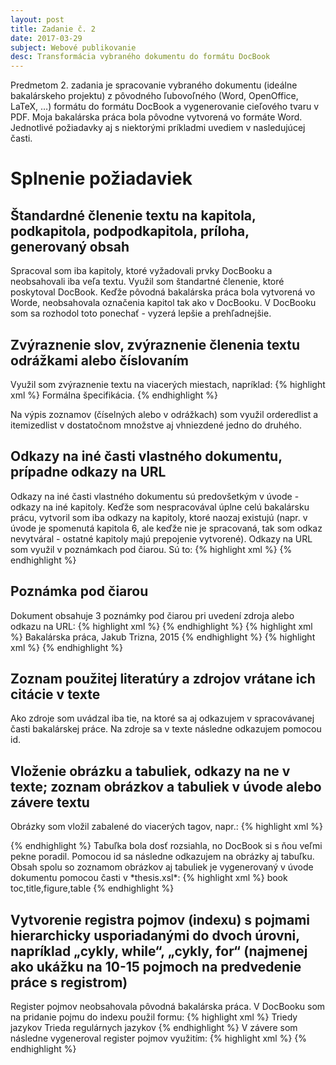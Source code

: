 ```yaml
---
layout: post
title: Zadanie č. 2
date: 2017-03-29
subject: Webové publikovanie
desc: Transformácia vybraného dokumentu do formátu DocBook
---
```


Predmetom 2. zadania je spracovanie vybraného dokumentu (ideálne bakalárskeho projektu) z pôvodného ľubovoľného (Word, OpenOffice, LaTeX, …) formátu do formátu DocBook a vygenerovanie cieľového tvaru v PDF.
Moja bakalárska práca bola pôvodne vytvorená vo formáte Word.
Jednotlivé požiadavky aj s niektorými príkladmi uvediem v nasledujúcej časti.
 
# Splnenie požiadaviek

## Štandardné členenie textu na kapitola, podkapitola, podpodkapitola, príloha, generovaný obsah

Spracoval som iba kapitoly, ktoré vyžadovali prvky DocBooku a neobsahovali iba veľa textu.
Využil som štandartné členenie, ktoré poskytoval DocBook. Keďže pôvodná bakalárska práca bola vytvorená vo Worde, neobsahovala označenia kapitol tak ako v DocBooku. V DocBooku som sa rozhodol toto ponechať - vyzerá lepšie a prehľadnejšie.

## Zvýraznenie slov, zvýraznenie členenia textu odrážkami alebo číslovaním

Využil som zvýraznenie textu na viacerých miestach, napríklad:
{% highlight xml %}
<emphasis role="strong">Formálna špecifikácia.</emphasis>
{% endhighlight %}

Na výpis zoznamov (číselných alebo v odrážkach) som využil orderedlist a itemizedlist v dostatočnom množstve aj vhniezdené jedno do druhého.

## Odkazy na iné časti vlastného dokumentu, prípadne odkazy na URL

Odkazy na iné časti vlastného dokumentu sú predovšetkým v úvode - odkazy na iné kapitoly. Keďže som nespracovával úplne celú bakalársku prácu, vytvoril som iba odkazy na kapitoly, ktoré naozaj existujú (napr. v úvode je spomenutá kapitola 6, ale keďže nie je spracovaná, tak som odkaz nevytváral - ostatné kapitoly majú prepojenie vytvorené).
Odkazy na URL som využil v poznámkach pod čiarou. Sú to:
{% highlight xml %}
<ulink url="http://jflap.org/"/>
<ulink url="https://play.google.com/store/apps/details?id=ru.ilyayudov.TM"/>
{% endhighlight %}

## Poznámka pod čiarou

Dokument obsahuje 3 poznámky pod čiarou pri uvedení zdroja alebo odkazu na URL:
{% highlight xml %}
<footnote>
	<para><ulink url="http://jflap.org/"/></para>
</footnote>
{% endhighlight %}
{% highlight xml %}
<footnote>
	<para>Bakalárska práca, Jakub Trizna, 2015</para>
</footnote>
{% endhighlight %}
{% highlight xml %}
<footnote>
	<para><ulink url="https://play.google.com/store/apps/details?id=ru.ilyayudov.TM"/></para>
</footnote>
{% endhighlight %}

## Zoznam použitej literatúry a zdrojov vrátane ich citácie v texte

Ako zdroje som uvádzal iba tie, na ktoré sa aj odkazujem v spracovávanej časti bakalárskej práce. Na zdroje sa v texte následne odkazujem pomocou id.

## Vloženie obrázku a tabuliek, odkazy na ne v texte; zoznam obrázkov a tabuliek v úvode alebo závere textu

Obrázky som vložil zabalené do viacerých tagov, napr.:
{% highlight xml %}
<figure id="obr1" xref="Obrazok"><title>Konečný automat</title>
	<mediaobject>
		<imageobject>
			<imagedata fileref="FSA.png"/>
		</imageobject>
	</mediaobject>
</figure>
{% endhighlight %}
Tabuľka bola dosť rozsiahla, no DocBook si s ňou veľmi pekne poradil. Pomocou id sa následne odkazujem na obrázky aj tabuľku.
Obsah spolu so zoznamom obrázkov aj tabuliek je vygenerovaný v úvode dokumentu pomocou časti v *thesis.xsl*:
{% highlight xml %}
<xsl:param name="generate.toc">
book      toc,title,figure,table
</xsl:param>
{% endhighlight %}

## Vytvorenie registra pojmov (indexu) s pojmami hierarchicky usporiadanými do dvoch úrovni, napríklad „cykly, while“, „cykly, for“ (najmenej ako ukážku na 10-15 pojmoch na predvedenie práce s registrom)

Register pojmov neobsahovala pôvodná bakalárska práca. V DocBooku som na pridanie pojmu do indexu použil formu:
{% highlight xml %}
<indexterm>
	<primary>Triedy jazykov</primary>
	<secondary>Trieda regulárnych jazykov</secondary>
</indexterm>
{% endhighlight %}
V závere som následne vygeneroval register pojmov využitím:
{% highlight xml %}
	<index/>
{% endhighlight %}
